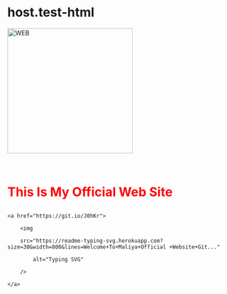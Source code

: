# host.test-html

<p align="left">
  <a href="https://github.com/MALIYA-/host.test.html"><img width="282" src="https://denvercoder1-github-readme-stats.vercel.app/api/pin/?username=MALIYA-1&repo=WEB&theme=highcontrast&bg_color=1F222E&title_color=CEFF00&icon_color=F8D866&hide_border=false&show_icons=true" alt="WEB"></a>
<p align="left"><br>


<h1><font color="red">This Is My Official Web Site</font></h>


## <!-- Typing SVG -->

<p align="center">

    <a href="https://git.io/J0hKr">

        <img

        src="https://readme-typing-svg.herokuapp.com?size=30&width=800&lines=Welcome+To+Maliya+Official +Website+Git..."

            alt="Typing SVG"

        />

    </a>

</p>
